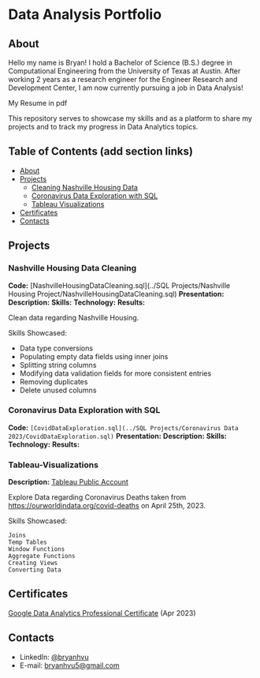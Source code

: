 # Data Analysis Portfolio

## About

Hello my name is Bryan! I hold a Bachelor of Science (B.S.) degree in Computational Engineering from the University of Texas at Austin. After working 2 years as a research engineer for the Engineer Research and Development Center, I am now currently pursuing a job in Data Analysis!

My Resume in pdf

This repository serves to showcase my skills and as a platform to share my projects and to track my progress in Data Analytics topics.

## Table of Contents (add section links)
* [About](#About)
* [Projects](#Projects)
    * [Cleaning Nashville Housing Data](#Nashville) 
    * [Coronavirus Data Exploration with SQL](#Coronavirus)
    * [Tableau Visualizations](#Tableau)
* [Certificates](#Certificates)
* [Contacts](#Contacts)

## Projects

### Nashville Housing Data Cleaning <a name="Nashville"></a>
**Code:** [NashvilleHousingDataCleaning.sql](../SQL Projects/Nashville Housing Project/NashvilleHousingDataCleaning.sql)
**Presentation:**
**Description:**
**Skills:**
**Technology:**
**Results:**

Clean data regarding Nashville Housing. 

Skills Showcased:
* Data type conversions
* Populating empty data fields using inner joins
* Splitting string columns
* Modifying data validation fields for more consistent entries
* Removing duplicates
* Delete unused columns

### Coronavirus Data Exploration with SQL <a name="Coronavirus"></a>
**Code:** `[CovidDataExploration.sql](../SQL Projects/Coronavirus Data 2023/CovidDataExploration.sql)`
**Presentation:**
**Description:**
**Skills:**
**Technology:**
**Results:**

### Tableau-Visualizations <a name="Tableau"></a>
**Description:** [Tableau Public Account](https://public.tableau.com/app/profile/bryan.vu)

Explore Data regarding Coronavirus Deaths taken from https://ourworldindata.org/covid-deaths on April 25th, 2023.

Skills Showcased:

    Joins
    Temp Tables
    Window Functions
    Aggregate Functions
    Creating Views
    Converting Data




## Certificates
[Google Data Analytics Professional Certificate](https://coursera.org/share/05b0e4709e7fa4a2bec481c8273b871d) (Apr 2023)

## Contacts
* LinkedIn: [@bryanhvu](https://www.linkedin.com/in/bryan-vu-71b82113b/)
* E-mail: bryanhvu5@gmail.com
